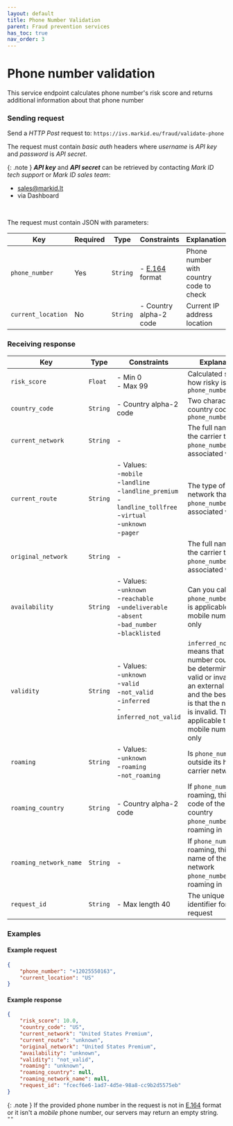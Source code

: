 ```yaml
---
layout: default
title: Phone Number Validation
parent: Fraud prevention services
has_toc: true
nav_order: 3
---
```


# Phone number validation

This service endpoint calculates phone number's risk score and returns additional information about that phone number

### Sending request

Send a *HTTP Post* request to: `https://ivs.markid.eu/fraud/validate-phone`

The request must contain *basic auth* headers where *username* is *API key* and *password* is *API secret*.

{: .note }
***API key*** and ***API secret*** can be retrieved by contacting *Mark ID tech support* or *Mark ID sales team*:
- sales@markid.lt
- via Dashboard

<br/>

The request must contain JSON with parameters:

|Key               |Required|Type    |Constraints         |Explanation                |
|------------------|--------|--------|--------------------|---------------------------|
|`phone_number`    |Yes     |`String`|- [E.164](https://en.wikipedia.org/wiki/E.164) format|Phone number with country code to check|
|`current_location`|No      |`String`|- Country alpha-2 code|Current IP address location|


### Receiving response

|Key|Type|Constraints|Explanation|
|---|---|---|---|
|`risk_score`|`Float`|- Min 0<br/>- Max 99|Calculated score how risky is `phone_number`|
|`country_code`|`String`|- Country alpha-2 code|Two character country code for `phone_number`|
|`current_network`|`String`|-|The full name of the carrier that `phone_number` is associated with|
|`current_route`|`String`|- Values:<br/>-`mobile`<br/>-`landline`<br/>-`landline_premium`<br/>-`landline_tollfree`<br/>-`virtual`<br/>-`unknown`<br/>-`pager`|The type of network that `phone_number` is associated with|
|`original_network`|`String`|-|The full name of the carrier that `phone_number` is associated with|
|`availability`|`String`|- Values:<br/>-`unknown`<br/>-`reachable`<br/>-`undeliverable`<br/>-`absent`<br/>-`bad_number`<br/>-`blacklisted`|Can you call the `phone_number`. This is applicable to mobile numbers only|
|`validity`|`String`|- Values:<br/>-`unknown`<br/>-`valid`<br/>-`not_valid`<br/>-`inferred`<br/>-`inferred_not_valid`|`inferred_not_valid` means that the number could not be determined as valid or invalid via an external system and the best guess is that the number is invalid. This is applicable to mobile numbers only|
|`roaming`|`String`|- Values:<br/>-`unknown`<br/>-`roaming`<br/>-`not_roaming`|Is `phone_number` outside its home carrier network|
|`roaming_country`|`String`|- Country alpha-2 code|If `phone_number` is roaming, this is the code of the country `phone_number` is roaming in|
|`roaming_network_name`|`String`|-|If `phone_number` is roaming, this is the name of the carrier network `phone_number` is roaming in|
|`request_id`|`String`|- Max length 40|The unique identifier for your request|

### Examples

#### Example request

```json
{
    "phone_number": "+12025550163",
    "current_location": "US"
}
```

#### Example response

```json
{
    "risk_score": 10.0,
    "country_code": "US",
    "current_network": "United States Premium",
    "current_route": "unknown",
    "original_network": "United States Premium",
    "availability": "unknown",
    "validity": "not_valid",
    "roaming": "unknown",
    "roaming_country": null,
    "roaming_network_name": null,
    "request_id": "fcecf6e6-1ad7-4d5e-98a8-cc9b2d5575eb"
}
```

{: .note }
If the provided phone number in the request is not in [E.164](https://en.wikipedia.org/wiki/E.164) format or it isn't a *mobile* phone number, our servers may return an empty string.  `""`
